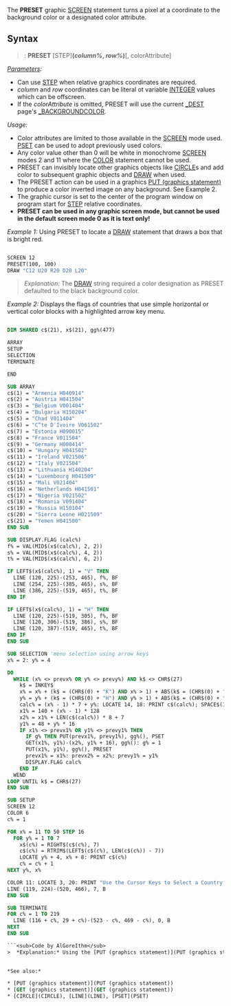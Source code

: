 The **PRESET** graphic [SCREEN](SCREEN) statement turns a pixel at a coordinate to the background color or a designated color attribute.


## Syntax

> : **PRESET** [STEP]**(***column%*, *row%***)**[, colorAttribute]


*[Parameters](Parameters):*
* Can use [STEP](STEP) when relative graphics coordinates are required.
* *column* and *row* coordinates can be literal ot variable [INTEGER](INTEGER) values which can be offscreen. 
* If the *colorAttribute* is omitted, PRESET will use the current [_DEST](_DEST) page's [_BACKGROUNDCOLOR](_BACKGROUNDCOLOR).


*Usage:*
* Color attributes are limited to those available in the [SCREEN](SCREEN) mode used. [PSET](PSET) can be used to adopt previously used colors.
* Any color value other than 0 will be white in monochrome [SCREEN](SCREEN) modes 2 and 11 where the [COLOR](COLOR) statement cannot be used.
* PRESET can invisibly locate other graphics objects like [CIRCLE](CIRCLE)s and add color to subsequent graphic objects and [DRAW](DRAW) when used.
* The PRESET action can be used in a graphics [PUT (graphics statement)](PUT (graphics statement)) to produce a color inverted image on any background. See Example 2.
* The graphic cursor is set to the center of the program window on program start for [STEP](STEP) relative coordinates.
* **PRESET can be used in any graphic screen mode, but cannot be used in the default screen mode 0 as it is text only!** 


*Example 1:* Using PRESET to locate a [DRAW](DRAW) statement that draws a box that is bright red.

```vb

SCREEN 12
PRESET(100, 100)
DRAW "C12 U20 R20 D20 L20" 

```
> *Explanation:* The [DRAW](DRAW) string required a color designation as PRESET defaulted to the black background color. 



*Example 2:* Displays the flags of countries that use simple horizontal or vertical color blocks with a highlighted arrow key menu.

```vb

DIM SHARED c$(21), x$(21), gg%(477)

ARRAY
SETUP
SELECTION
TERMINATE

END

SUB ARRAY
c$(1) = "Armenia H040914"
c$(2) = "Austria H041504"
c$(3) = "Belgium V001404"
c$(4) = "Bulgaria H150204"
c$(5) = "Chad V011404"
c$(6) = "C“te D'Ivoire V061502"
c$(7) = "Estonia H090015"
c$(8) = "France V011504"
c$(9) = "Germany H000414"
c$(10) = "Hungary H041502"
c$(11) = "Ireland V021506"
c$(12) = "Italy V021504"
c$(13) = "Lithuania H140204"
c$(14) = "Luxembourg H041509"
c$(15) = "Mali V021404"
c$(16) = "Netherlands H041501"
c$(17) = "Nigeria V021502"
c$(18) = "Romania V091404"
c$(19) = "Russia H150104"
c$(20) = "Sierra Leone H021509"
c$(21) = "Yemen H041500"
END SUB

SUB DISPLAY.FLAG (calc%)
f% = VAL(MID$(x$(calc%), 2, 2))
s% = VAL(MID$(x$(calc%), 4, 2))
t% = VAL(MID$(x$(calc%), 6, 2))

IF LEFT$(x$(calc%), 1) = "V" THEN
  LINE (120, 225)-(253, 465), f%, BF
  LINE (254, 225)-(385, 465), s%, BF
  LINE (386, 225)-(519, 465), t%, BF
END IF

IF LEFT$(x$(calc%), 1) = "H" THEN
  LINE (120, 225)-(519, 305), f%, BF
  LINE (120, 306)-(519, 386), s%, BF
  LINE (120, 387)-(519, 465), t%, BF
END IF
END SUB

SUB SELECTION 'menu selection using arrow keys
x% = 2: y% = 4

DO
  WHILE (x% <> prevx% OR y% <> prevy%) AND k$ <> CHR$(27)
    k$ = INKEY$
    x% = x% + (k$ = (CHR$(0) + "K") AND x% > 1) + ABS(k$ = (CHR$(0) + "M") AND x% < 3)
    y% = y% + (k$ = (CHR$(0) + "H") AND y% > 1) + ABS(k$ = (CHR$(0) + "P") AND y% < 7)
    calc% = (x% - 1) * 7 + y%: LOCATE 14, 18: PRINT c$(calc%); SPACE$(10)
    x1% = 140 + (x% - 1) * 128
    x2% = x1% + LEN(c$(calc%)) * 8 + 7
    y1% = 48 + y% * 16
    IF x1% <> prevx1% OR y1% <> prevy1% THEN
      IF g% THEN PUT(prevx1%, prevy1%), gg%(), PSET
      GET(x1%, y1%)-(x2%, y1% + 16), gg%(): g% = 1
      PUT(x1%, y1%), gg%(), PRESET
      prevx1% = x1%: prevx2% = x2%: prevy1% = y1%
      DISPLAY.FLAG calc%
    END IF
  WEND
LOOP UNTIL k$ = CHR$(27)
END SUB

SUB SETUP
SCREEN 12
COLOR 6
c% = 1

FOR x% = 11 TO 50 STEP 16
  FOR y% = 1 TO 7
    x$(c%) = RIGHT$(c$(c%), 7)
    c$(c%) = RTRIM$(LEFT$(c$(c%), LEN(c$(c%)) - 7))
    LOCATE y% + 4, x% + 8: PRINT c$(c%)
    c% = c% + 1
NEXT y%, x%

COLOR 11: LOCATE 3, 20: PRINT "Use the Cursor Keys to Select a Country:"
LINE (119, 224)-(520, 466), 7, B
END SUB

SUB TERMINATE
FOR c% = 1 TO 219
  LINE (116 + c%, 29 + c%)-(523 - c%, 469 - c%), 0, B
NEXT
END SUB

```<sub>Code by AlGoreIthm</sub>
>  *Explanation:* Using the [PUT (graphics statement)](PUT (graphics statement)) PRESET action highlights the menu selection in graphic screen modes by returning a negative image.
 

*See also:* 

* [PUT (graphics statement)](PUT (graphics statement))
* [GET (graphics statement)](GET (graphics statement))
* [CIRCLE](CIRCLE), [LINE](LINE), [PSET](PSET)




